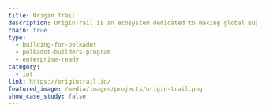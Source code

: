 ```yaml
---
title: Origin Trail
description: OriginTrail is an ecosystem dedicated to making global supply chains work together by enabling a universal, collaborative and trusted data exchange.
chain: true
type:
  - building-for-polkadot
  - polkadot-builders-program
  - enterprise-ready
category:
  - iot
link: https://origintrail.io/
featured_image: /media/images/projects/origin-trail.png
show_case_study: false
---
```


